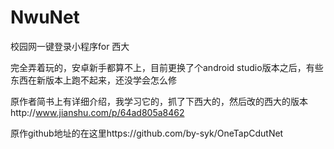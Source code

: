 # NwuNet  
  
校园网一键登录小程序for 西大  
  
完全弄着玩的，安卓新手都算不上，目前更换了个android studio版本之后，有些东西在新版本上跑不起来，还没学会怎么修   
  
原作者简书上有详细介绍，我学习它的，抓了下西大的，然后改的西大的版本http://www.jianshu.com/p/64ad805a8462   
  
原作github地址的在这里https://github.com/by-syk/OneTapCdutNet   

